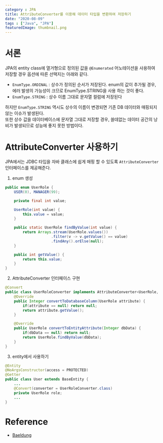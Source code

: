 ```yaml
---
category : JPA
title: AttributeConverter를 이용해 데이터 타입을 변환하여 저장하기
date: "2020-08-09"
tags : ["Java", "JPA"]
featuredImage: thumbnail.png
---
```

# 서론
JPA의 entity class에 열거형으로 정의된 값을 `@Enumerated` 어노테이션을 사용하여 저장할 경우 옵션에 따른 선택지는 아래와 같다.
- `EnumType.ORDINAL` : 상수가 정의된 순서가 저장된다. enum의 값이 추가될 경우, 에러 발생의 가능성이 크므로 EnumType.STRING을 사용 하는 것이 좋다.
- `EnumType.STRING` : 상수 이름 그대로 문자열 컬럼에 저장된다

하지만 `EnumType.STRING` 역시도 상수의 이름이 변경되면 기존 DB 데이터와 매핑되지 않는 이슈가 발생된다.<br/>
또한 상수 값을 데이터베이스에 문자열 그대로 저장할 경우, 쓸데없는 데이터 공간의 낭비가 발생되므로 성능에 좋지 못한 방법이다.


# AttributeConverter 사용하기
JPA에서는 JDBC 타입을 자바 클래스에 쉽게 매핑 할 수 있도록 `AttributeConverter` 인터페이스를 제공해준다.

1. enum 생성

```java
public enum UserRole {
    USER(0), MANAGER(99);

    private final int value;

    UserRole(int value) {
        this.value = value;
    }

    public static UserRole findByValue(int value) { 
        return Arrays.stream(UserRole.values())
                     .filter(v -> v.getValue() == value)
                     .findAny().orElse(null);
    }

    public int getValue() {
        return this.value;
    }
}
```

2. AttributeConverter 인터페이스 구현

```java
@Convert
public class UserRoleConverter implements AttributeConverter<UserRole, Integer> {
    @Override
    public Integer convertToDatabaseColumn(UserRole attribute) {
        if(attribute == null) return null;
        return attribute.getValue();
    }

    @Override
    public UserRole convertToEntityAttribute(Integer dbData) {
        if(dbData == null) return null;
        return UserRole.findByValue(dbData);
    }
}
```

3. entity에서 사용하기

```java
@Entity 
@NoArgsConstructor(access = PROTECTED)
@Getter
public class User extends BaseEntity {
    ...
    @Convert(converter = UserRoleConverter.class)
    private UserRole role;
    ...
}
```

# Reference
- [Baeldung](https://www.baeldung.com/jpa-persisting-enums-in-jpa)